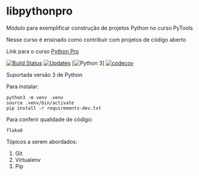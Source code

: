 # libpythonpro
Módulo para exemplificar construção de projetos Python no curso PyTools

Nesse curso é ensinado como contribuir com projetos de código aberto

Link para o curso [Python Pro](https://www.python.pro.br/)

[![Build Status](https://travis-ci.org/joaogarciadelima/libpythonpro.svg?branch=master)](https://travis-ci.org/joaogarciadelima/libpythonpro)
[![Updates](https://pyup.io/repos/github/joaogarciadelima/libpythonpro/shield.svg)](https://pyup.io/repos/github/joaogarciadelima/libpythonpro/)
[![Python 3](https://pyup.io/repos/github/pythonprobr/libpythonpro/python-3-shield.svg)]
[![codecov](https://codecov.io/gh/joaogarciadelima/libpythonpro/branch/master/graph/badge.svg)](https://codecov.io/gh/joaogarciadelima/libpythonpro)

Suportada versão 3 de Python

Para instalar:

```console
python3 -m venv .venv
source .venv/bin/activate
pip install -r requirements-dev.txt
```

Para conferir qualidade de código:

```console
flake8

```

Tópicos a serem abordados:
 1. Git
 2. Virtualenv
 3. Pip
